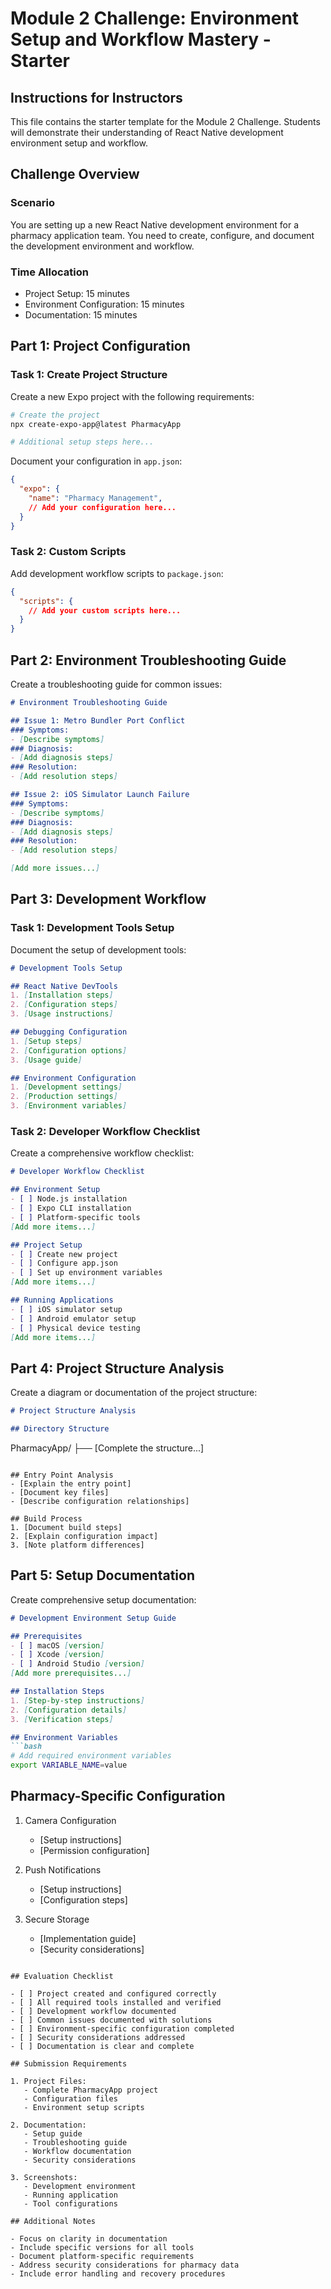 # Module 2 Challenge: Environment Setup and Workflow Mastery - Starter

## Instructions for Instructors
This file contains the starter template for the Module 2 Challenge. Students will demonstrate their understanding of React Native development environment setup and workflow.

## Challenge Overview

### Scenario
You are setting up a new React Native development environment for a pharmacy application team. You need to create, configure, and document the development environment and workflow.

### Time Allocation
- Project Setup: 15 minutes
- Environment Configuration: 15 minutes
- Documentation: 15 minutes

## Part 1: Project Configuration

### Task 1: Create Project Structure
Create a new Expo project with the following requirements:

```bash
# Create the project
npx create-expo-app@latest PharmacyApp

# Additional setup steps here...
```

Document your configuration in `app.json`:

```json
{
  "expo": {
    "name": "Pharmacy Management",
    // Add your configuration here...
  }
}
```

### Task 2: Custom Scripts
Add development workflow scripts to `package.json`:

```json
{
  "scripts": {
    // Add your custom scripts here...
  }
}
```

## Part 2: Environment Troubleshooting Guide

Create a troubleshooting guide for common issues:

```markdown
# Environment Troubleshooting Guide

## Issue 1: Metro Bundler Port Conflict
### Symptoms:
- [Describe symptoms]
### Diagnosis:
- [Add diagnosis steps]
### Resolution:
- [Add resolution steps]

## Issue 2: iOS Simulator Launch Failure
### Symptoms:
- [Describe symptoms]
### Diagnosis:
- [Add diagnosis steps]
### Resolution:
- [Add resolution steps]

[Add more issues...]
```

## Part 3: Development Workflow

### Task 1: Development Tools Setup
Document the setup of development tools:

```markdown
# Development Tools Setup

## React Native DevTools
1. [Installation steps]
2. [Configuration steps]
3. [Usage instructions]

## Debugging Configuration
1. [Setup steps]
2. [Configuration options]
3. [Usage guide]

## Environment Configuration
1. [Development settings]
2. [Production settings]
3. [Environment variables]
```

### Task 2: Developer Workflow Checklist
Create a comprehensive workflow checklist:

```markdown
# Developer Workflow Checklist

## Environment Setup
- [ ] Node.js installation
- [ ] Expo CLI installation
- [ ] Platform-specific tools
[Add more items...]

## Project Setup
- [ ] Create new project
- [ ] Configure app.json
- [ ] Set up environment variables
[Add more items...]

## Running Applications
- [ ] iOS simulator setup
- [ ] Android emulator setup
- [ ] Physical device testing
[Add more items...]
```

## Part 4: Project Structure Analysis

Create a diagram or documentation of the project structure:

```markdown
# Project Structure Analysis

## Directory Structure
```
PharmacyApp/
├── [Complete the structure...]
```

## Entry Point Analysis
- [Explain the entry point]
- [Document key files]
- [Describe configuration relationships]

## Build Process
1. [Document build steps]
2. [Explain configuration impact]
3. [Note platform differences]
```

## Part 5: Setup Documentation

Create comprehensive setup documentation:

```markdown
# Development Environment Setup Guide

## Prerequisites
- [ ] macOS [version]
- [ ] Xcode [version]
- [ ] Android Studio [version]
[Add more prerequisites...]

## Installation Steps
1. [Step-by-step instructions]
2. [Configuration details]
3. [Verification steps]

## Environment Variables
```bash
# Add required environment variables
export VARIABLE_NAME=value
```

## Pharmacy-Specific Configuration
1. Camera Configuration
   - [Setup instructions]
   - [Permission configuration]

2. Push Notifications
   - [Setup instructions]
   - [Configuration steps]

3. Secure Storage
   - [Implementation guide]
   - [Security considerations]
```

## Evaluation Checklist

- [ ] Project created and configured correctly
- [ ] All required tools installed and verified
- [ ] Development workflow documented
- [ ] Common issues documented with solutions
- [ ] Environment-specific configuration completed
- [ ] Security considerations addressed
- [ ] Documentation is clear and complete

## Submission Requirements

1. Project Files:
   - Complete PharmacyApp project
   - Configuration files
   - Environment setup scripts

2. Documentation:
   - Setup guide
   - Troubleshooting guide
   - Workflow documentation
   - Security considerations

3. Screenshots:
   - Development environment
   - Running application
   - Tool configurations

## Additional Notes

- Focus on clarity in documentation
- Include specific versions for all tools
- Document platform-specific requirements
- Address security considerations for pharmacy data
- Include error handling and recovery procedures 
